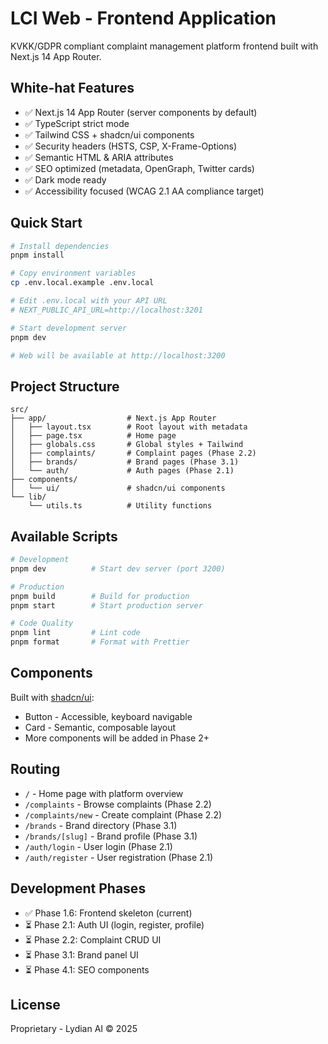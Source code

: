 # LCI Web - Frontend Application

KVKK/GDPR compliant complaint management platform frontend built with Next.js 14 App Router.

## White-hat Features

- ✅ Next.js 14 App Router (server components by default)
- ✅ TypeScript strict mode
- ✅ Tailwind CSS + shadcn/ui components
- ✅ Security headers (HSTS, CSP, X-Frame-Options)
- ✅ Semantic HTML & ARIA attributes
- ✅ SEO optimized (metadata, OpenGraph, Twitter cards)
- ✅ Dark mode ready
- ✅ Accessibility focused (WCAG 2.1 AA compliance target)

## Quick Start

```bash
# Install dependencies
pnpm install

# Copy environment variables
cp .env.local.example .env.local

# Edit .env.local with your API URL
# NEXT_PUBLIC_API_URL=http://localhost:3201

# Start development server
pnpm dev

# Web will be available at http://localhost:3200
```

## Project Structure

```
src/
├── app/                  # Next.js App Router
│   ├── layout.tsx        # Root layout with metadata
│   ├── page.tsx          # Home page
│   ├── globals.css       # Global styles + Tailwind
│   ├── complaints/       # Complaint pages (Phase 2.2)
│   ├── brands/           # Brand pages (Phase 3.1)
│   └── auth/             # Auth pages (Phase 2.1)
├── components/
│   └── ui/               # shadcn/ui components
└── lib/
    └── utils.ts          # Utility functions
```

## Available Scripts

```bash
# Development
pnpm dev          # Start dev server (port 3200)

# Production
pnpm build        # Build for production
pnpm start        # Start production server

# Code Quality
pnpm lint         # Lint code
pnpm format       # Format with Prettier
```

## Components

Built with [shadcn/ui](https://ui.shadcn.com/):

- Button - Accessible, keyboard navigable
- Card - Semantic, composable layout
- More components will be added in Phase 2+

## Routing

- `/` - Home page with platform overview
- `/complaints` - Browse complaints (Phase 2.2)
- `/complaints/new` - Create complaint (Phase 2.2)
- `/brands` - Brand directory (Phase 3.1)
- `/brands/[slug]` - Brand profile (Phase 3.1)
- `/auth/login` - User login (Phase 2.1)
- `/auth/register` - User registration (Phase 2.1)

## Development Phases

- ✅ Phase 1.6: Frontend skeleton (current)
- ⏳ Phase 2.1: Auth UI (login, register, profile)
- ⏳ Phase 2.2: Complaint CRUD UI
- ⏳ Phase 3.1: Brand panel UI
- ⏳ Phase 4.1: SEO components

## License

Proprietary - Lydian AI © 2025
